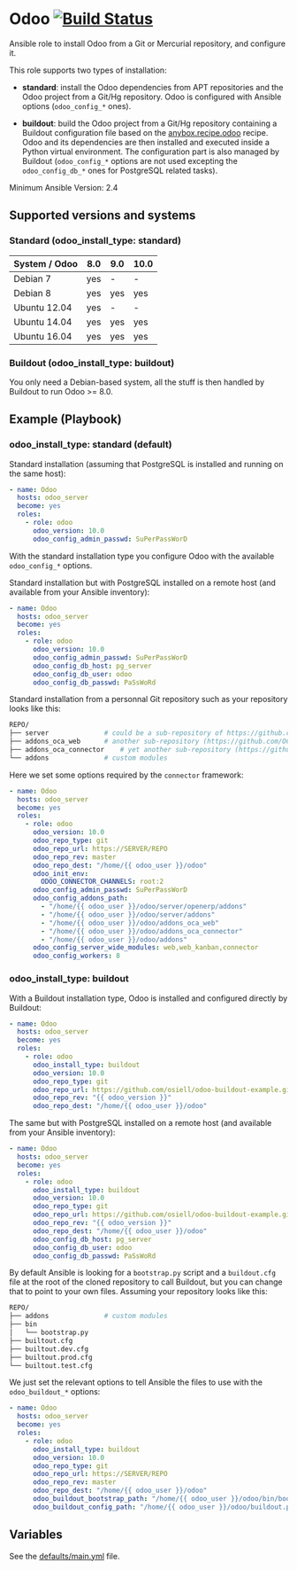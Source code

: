# Odoo [![Build Status](https://travis-ci.org/osiell/ansible-odoo.png)](https://travis-ci.org/osiell/ansible-odoo)

Ansible role to install Odoo from a Git or Mercurial repository,
and configure it.

This role supports two types of installation:

* **standard**: install the Odoo dependencies from APT repositories and the
Odoo project from a Git/Hg repository. Odoo is configured with Ansible options
(`odoo_config_*` ones).

* **buildout**: build the Odoo project from a Git/Hg repository containing a
Buildout configuration file based on the
[anybox.recipe.odoo](https://pypi.python.org/pypi/anybox.recipe.odoo/) recipe.
Odoo and its dependencies are then installed and executed inside a Python
virtual environment. The configuration part is also managed by Buildout
(`odoo_config_*` options are not used excepting the `odoo_config_db_*` ones
for PostgreSQL related tasks).

Minimum Ansible Version: 2.4

## Supported versions and systems

### Standard (odoo_install_type: standard)

| System / Odoo | 8.0 | 9.0 | 10.0 |
|---------------|-----|-----|------|
| Debian 7      | yes |  -  |  -   |
| Debian 8      | yes | yes | yes  |
| Ubuntu 12.04  | yes |  -  |  -   |
| Ubuntu 14.04  | yes | yes | yes  |
| Ubuntu 16.04  | yes | yes | yes  |

### Buildout (odoo_install_type: buildout)

You only need a Debian-based system, all the stuff is then handled by Buildout
to run Odoo >= 8.0.

## Example (Playbook)

### odoo_install_type: standard (default)

Standard installation (assuming that PostgreSQL is installed and running on
the same host):

```yaml
- name: Odoo
  hosts: odoo_server
  become: yes
  roles:
    - role: odoo
      odoo_version: 10.0
      odoo_config_admin_passwd: SuPerPassWorD
```

With the standard installation type you configure Odoo with the available
`odoo_config_*` options.

Standard installation but with PostgreSQL installed on a remote host (and
available from your Ansible inventory):

```yaml
- name: Odoo
  hosts: odoo_server
  become: yes
  roles:
    - role: odoo
      odoo_version: 10.0
      odoo_config_admin_passwd: SuPerPassWorD
      odoo_config_db_host: pg_server
      odoo_config_db_user: odoo
      odoo_config_db_passwd: PaSsWoRd
```

Standard installation from a personnal Git repository such as your repository
looks like this:

```sh
REPO/
├── server              # could be a sub-repository of https://github.com/odoo/odoo
├── addons_oca_web      # another sub-repository (https://github.com/OCA/web here)
├── addons_oca_connector    # yet another sub-repository (https://github.com/OCA/connector)
└── addons              # custom modules
```

Here we set some options required by the ``connector`` framework:

```yaml
- name: Odoo
  hosts: odoo_server
  become: yes
  roles:
    - role: odoo
      odoo_version: 10.0
      odoo_repo_type: git
      odoo_repo_url: https://SERVER/REPO
      odoo_repo_rev: master
      odoo_repo_dest: "/home/{{ odoo_user }}/odoo"
      odoo_init_env:
        ODOO_CONNECTOR_CHANNELS: root:2
      odoo_config_admin_passwd: SuPerPassWorD
      odoo_config_addons_path:
        - "/home/{{ odoo_user }}/odoo/server/openerp/addons"
        - "/home/{{ odoo_user }}/odoo/server/addons"
        - "/home/{{ odoo_user }}/odoo/addons_oca_web"
        - "/home/{{ odoo_user }}/odoo/addons_oca_connector"
        - "/home/{{ odoo_user }}/odoo/addons"
      odoo_config_server_wide_modules: web,web_kanban,connector
      odoo_config_workers: 8
```

### odoo_install_type: buildout

With a Buildout installation type, Odoo is installed and configured directly
by Buildout:

```yaml
- name: Odoo
  hosts: odoo_server
  become: yes
  roles:
    - role: odoo
      odoo_install_type: buildout
      odoo_version: 10.0
      odoo_repo_type: git
      odoo_repo_url: https://github.com/osiell/odoo-buildout-example.git
      odoo_repo_rev: "{{ odoo_version }}"
      odoo_repo_dest: "/home/{{ odoo_user }}/odoo"
```

The same but with PostgreSQL installed on a remote host (and available from
your Ansible inventory):

```yaml
- name: Odoo
  hosts: odoo_server
  become: yes
  roles:
    - role: odoo
      odoo_install_type: buildout
      odoo_version: 10.0
      odoo_repo_type: git
      odoo_repo_url: https://github.com/osiell/odoo-buildout-example.git
      odoo_repo_rev: "{{ odoo_version }}"
      odoo_repo_dest: "/home/{{ odoo_user }}/odoo"
      odoo_config_db_host: pg_server
      odoo_config_db_user: odoo
      odoo_config_db_passwd: PaSsWoRd
```

By default Ansible is looking for a `bootstrap.py` script and a `buildout.cfg`
file at the root of the cloned repository to call Buildout, but you can change
that to point to your own files. Assuming your repository looks like this:

```sh
REPO/
├── addons              # custom modules
├── bin
│   └── bootstrap.py
├── builtout.cfg
├── builtout.dev.cfg
├── builtout.prod.cfg
└── builtout.test.cfg
```

We just set the relevant options to tell Ansible the files to use with the
`odoo_buildout_*` options:

```yaml
- name: Odoo
  hosts: odoo_server
  become: yes
  roles:
    - role: odoo
      odoo_install_type: buildout
      odoo_version: 10.0
      odoo_repo_type: git
      odoo_repo_url: https://SERVER/REPO
      odoo_repo_rev: master
      odoo_repo_dest: "/home/{{ odoo_user }}/odoo"
      odoo_buildout_bootstrap_path: "/home/{{ odoo_user }}/odoo/bin/bootstrap.py"
      odoo_buildout_config_path: "/home/{{ odoo_user }}/odoo/buildout.prod.cfg"
```

## Variables

See the [defaults/main.yml](defaults/main.yml) file.
